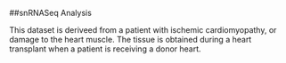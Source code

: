 ##snRNASeq Analysis

This dataset is deriveed from a patient with ischemic cardiomyopathy, or damage to the heart muscle. The tissue is obtained during a heart transplant when a patient is receiving a donor heart.
